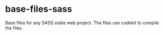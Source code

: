 # base-files-sass
Base files for any SASS statie web project. The files use codekit to compile the files.

